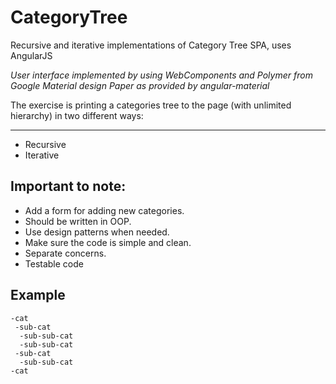 CategoryTree
============

Recursive and iterative implementations of Category Tree SPA, uses AngularJS

*User interface implemented by using WebComponents and Polymer from Google Material design Paper as provided by  angular-material*



The exercise is printing a categories tree to the page (with unlimited hierarchy) in two different ways:

------------

* Recursive
* Iterative

Important to note:
------------------

* Add a form for adding new categories.
* Should be written in OOP.
* Use design patterns when needed.
* Make sure the code is simple and clean.
* Separate concerns.
* Testable code

Example
-------

    -cat
     -sub-cat
      -sub-sub-cat
      -sub-sub-cat
     -sub-cat
      -sub-sub-cat
    -cat
